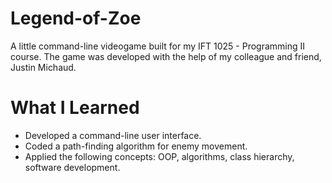 # Legend-of-Zoe
A little command-line videogame built for my IFT 1025 - Programming II course. The game was developed with the help of my colleague and friend, Justin Michaud.

# What I Learned
* Developed a command-line user interface.
* Coded a path-finding algorithm for enemy movement.
* Applied the following concepts: OOP, algorithms, class hierarchy, software development. 
